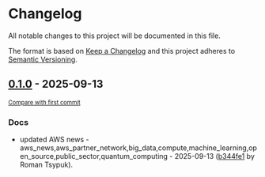 # Changelog

All notable changes to this project will be documented in this file.

The format is based on [Keep a Changelog](http://keepachangelog.com/en/1.0.0/)
and this project adheres to [Semantic Versioning](http://semver.org/spec/v2.0.0.html).

<!-- insertion marker -->
## [0.1.0](https://github.com/tsypuk/aws-news/releases/tag/ver-2025-09-130.1.0) - 2025-09-13

<small>[Compare with first commit](https://github.com/tsypuk/aws-news/compare/7747fc7eb243f2a2e04c875fb615f162140588ee...ver-2025-09-13)</small>

### Docs

- updated AWS news - aws_news,aws_partner_network,big_data,compute,machine_learning,open_source,public_sector,quantum_computing - 2025-09-13 ([b344fe1](https://github.com/tsypuk/aws-news/commit/b344fe144fb313f76f3741b42543e980828f7b7e) by Roman Tsypuk).

